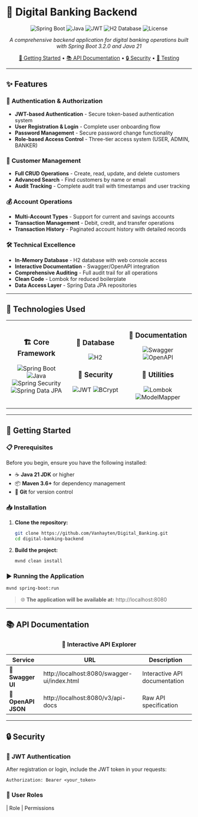 # 🏦 Digital Banking Backend

<div align="center">

![Spring Boot](https://img.shields.io/badge/Spring_Boot-3.2.0-6DB33F?style=for-the-badge&logo=spring-boot&logoColor=white)
![Java](https://img.shields.io/badge/Java-21-ED8B00?style=for-the-badge&logo=openjdk&logoColor=white)
![JWT](https://img.shields.io/badge/Security-JWT-000000?style=for-the-badge&logo=JSON%20web%20tokens&logoColor=white)
![H2 Database](https://img.shields.io/badge/Database-H2-1E90FF?style=for-the-badge&logo=h2&logoColor=white)
![License](https://img.shields.io/badge/License-MIT-green?style=for-the-badge)

*A comprehensive backend application for digital banking operations built with Spring Boot 3.2.0 and Java 21*

[🚀 Getting Started](#getting-started) • [📚 API Documentation](#api-documentation) • [🔒 Security](#security) • [🧪 Testing](#testing)

</div>

---

## ✨ Features

### 🔐 **Authentication & Authorization**
- **JWT-based Authentication** - Secure token-based authentication system
- **User Registration & Login** - Complete user onboarding flow
- **Password Management** - Secure password change functionality
- **Role-based Access Control** - Three-tier access system (USER, ADMIN, BANKER)

### 👥 **Customer Management**
- **Full CRUD Operations** - Create, read, update, and delete customers
- **Advanced Search** - Find customers by name or email
- **Audit Tracking** - Complete audit trail with timestamps and user tracking

### 💰 **Account Operations**
- **Multi-Account Types** - Support for current and savings accounts
- **Transaction Management** - Debit, credit, and transfer operations
- **Transaction History** - Paginated account history with detailed records

### 🛠️ **Technical Excellence**
- **In-Memory Database** - H2 database with web console access
- **Interactive Documentation** - Swagger/OpenAPI integration
- **Comprehensive Auditing** - Full audit trail for all operations
- **Clean Code** - Lombok for reduced boilerplate
- **Data Access Layer** - Spring Data JPA repositories

---

## 🔧 Technologies Used

<table>
<tr>
<td align="center" width="200px">

### 🏗️ **Core Framework**
![Spring Boot](https://img.shields.io/badge/Spring_Boot-3.2.0-6DB33F?style=flat-square&logo=spring-boot)
![Java](https://img.shields.io/badge/Java-21-ED8B00?style=flat-square&logo=openjdk)
![Spring Security](https://img.shields.io/badge/Spring_Security-6DB33F?style=flat-square&logo=spring-security&logoColor=white)
![Spring Data JPA](https://img.shields.io/badge/Spring_Data_JPA-6DB33F?style=flat-square&logo=spring&logoColor=white)

</td>
<td align="center" width="200px">

### 💾 **Database**
![H2](https://img.shields.io/badge/H2-1E90FF?style=flat-square&logo=h2&logoColor=white)

### 🔐 **Security**
![JWT](https://img.shields.io/badge/JWT-000000?style=flat-square&logo=JSON%20web%20tokens)
![BCrypt](https://img.shields.io/badge/BCrypt-FF6B6B?style=flat-square)

</td>
<td align="center" width="200px">

### 📖 **Documentation**
![Swagger](https://img.shields.io/badge/Swagger-85EA2D?style=flat-square&logo=swagger&logoColor=black)
![OpenAPI](https://img.shields.io/badge/OpenAPI-6BA539?style=flat-square&logo=openapi-initiative&logoColor=white)

### 🔨 **Utilities**
![Lombok](https://img.shields.io/badge/Lombok-BC4521?style=flat-square)
![ModelMapper](https://img.shields.io/badge/ModelMapper-4285F4?style=flat-square)

</td>
</tr>
</table>

---

## 🚀 Getting Started

### 📋 Prerequisites

Before you begin, ensure you have the following installed:

- ☕ **Java 21 JDK** or higher
- 📦 **Maven 3.6+** for dependency management
- 🔧 **Git** for version control

### 📥 Installation

1. **Clone the repository:**
   ```bash
   git clone https://github.com/Vanhayten/Digital_Banking.git
   cd digital-banking-backend
   ```

2. **Build the project:**
   ```bash
   mvnd clean install
   ```

### ▶️ Running the Application

```bash
mvnd spring-boot:run
```

> 🌐 **The application will be available at:** http://localhost:8080

---

## 📚 API Documentation

<div align="center">

### 🎯 Interactive API Explorer

| Service | URL | Description |
|---------|-----|-------------|
| 🎨 **Swagger UI** | http://localhost:8080/swagger-ui/index.html | Interactive API documentation |
| 📄 **OpenAPI JSON** | http://localhost:8080/v3/api-docs | Raw API specification |

</div>

---

## 🔒 Security

### 🎫 **JWT Authentication**

After registration or login, include the JWT token in your requests:

```http
Authorization: Bearer <your_token>
```

### 👤 **User Roles**

| Role | Permissions
